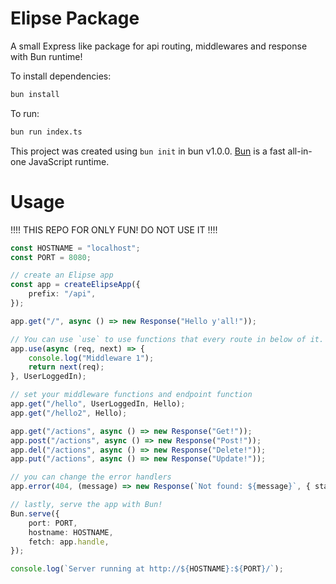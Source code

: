 # Elipse Package

A small Express like package for api routing, middlewares and response with Bun runtime!

To install dependencies:

```bash
bun install
```

To run:

```bash
bun run index.ts
```

This project was created using `bun init` in bun v1.0.0. [Bun](https://bun.sh) is a fast all-in-one JavaScript runtime.
# Usage

!!!! THIS REPO FOR ONLY FUN! DO NOT USE IT !!!!

```ts
const HOSTNAME = "localhost";
const PORT = 8080;

// create an Elipse app
const app = createElipseApp({
    prefix: "/api",
});

app.get("/", async () => new Response("Hello y'all!"));

// You can use `use` to use functions that every route in below of it.
app.use(async (req, next) => {
    console.log("Middleware 1");
    return next(req);
}, UserLoggedIn);

// set your middleware functions and endpoint function
app.get("/hello", UserLoggedIn, Hello);
app.get("/hello2", Hello);

app.get("/actions", async () => new Response("Get!"));
app.post("/actions", async () => new Response("Post!"));
app.del("/actions", async () => new Response("Delete!"));
app.put("/actions", async () => new Response("Update!"));

// you can change the error handlers 
app.error(404, (message) => new Response(`Not found: ${message}`, { status: 404 }));

// lastly, serve the app with Bun!
Bun.serve({
    port: PORT,
    hostname: HOSTNAME,
    fetch: app.handle,
});

console.log(`Server running at http://${HOSTNAME}:${PORT}/`);

```
